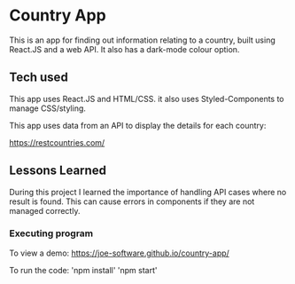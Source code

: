 # Country App

This is an app for finding out information relating to a country, built using React.JS and a web API. It also has a dark-mode colour option.

## Tech used

This app uses React.JS and HTML/CSS. it also uses Styled-Components to manage CSS/styling.

This app uses data from an API to display the details for each country:

https://restcountries.com/

## Lessons Learned

During this project I learned the importance of handling API cases where no result is found. This can cause errors in components if they are not managed correctly. 

### Executing program

To view a demo:
https://joe-software.github.io/country-app/

To run the code:
'npm install'
'npm start'